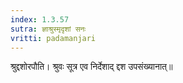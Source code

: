 ```yaml
---
index: 1.3.57
sutra: ज्ञाश्रुस्मृदृशां सनः
vritti: padamanjari
---
```


 श्रुद्दशोरपौति। श्रुवः सूत्र एव निर्देशाद् द्दश उपसंख्यानात्॥